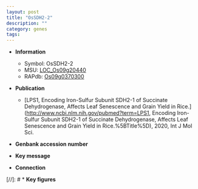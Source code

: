 ```yaml
---
layout: post
title: "OsSDH2-2"
description: ""
category: genes
tags: 
---
```


* **Information**  
    + Symbol: OsSDH2-2  
    + MSU: [LOC_Os09g20440](http://rice.uga.edu/cgi-bin/ORF_infopage.cgi?orf=LOC_Os09g20440)  
    + RAPdb: [Os09g0370300](http://rapdb.dna.affrc.go.jp/viewer/gbrowse_details/irgsp1?name=Os09g0370300)  

* **Publication**  
    + [LPS1, Encoding Iron-Sulfur Subunit SDH2-1 of Succinate Dehydrogenase, Affects Leaf Senescence and Grain Yield in Rice.](http://www.ncbi.nlm.nih.gov/pubmed?term=LPS1, Encoding Iron-Sulfur Subunit SDH2-1 of Succinate Dehydrogenase, Affects Leaf Senescence and Grain Yield in Rice.%5BTitle%5D), 2020, Int J Mol Sci.

* **Genbank accession number**  

* **Key message**  

* **Connection**  

[//]: # * **Key figures**  


